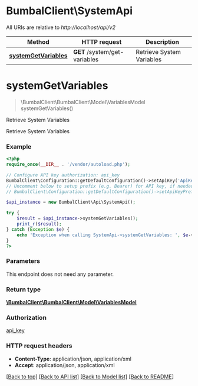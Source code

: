 # BumbalClient\SystemApi

All URIs are relative to *http://localhost/api/v2*

Method | HTTP request | Description
------------- | ------------- | -------------
[**systemGetVariables**](SystemApi.md#systemGetVariables) | **GET** /system/get-variables | Retrieve System Variables


# **systemGetVariables**
> \BumbalClient\BumbalClient\Model\VariablesModel systemGetVariables()

Retrieve System Variables

Retrieve System Variables

### Example
```php
<?php
require_once(__DIR__ . '/vendor/autoload.php');

// Configure API key authorization: api_key
BumbalClient\Configuration::getDefaultConfiguration()->setApiKey('ApiKey', 'YOUR_API_KEY');
// Uncomment below to setup prefix (e.g. Bearer) for API key, if needed
// BumbalClient\Configuration::getDefaultConfiguration()->setApiKeyPrefix('ApiKey', 'Bearer');

$api_instance = new BumbalClient\Api\SystemApi();

try {
    $result = $api_instance->systemGetVariables();
    print_r($result);
} catch (Exception $e) {
    echo 'Exception when calling SystemApi->systemGetVariables: ', $e->getMessage(), PHP_EOL;
}
?>
```

### Parameters
This endpoint does not need any parameter.

### Return type

[**\BumbalClient\BumbalClient\Model\VariablesModel**](../Model/VariablesModel.md)

### Authorization

[api_key](../../README.md#api_key)

### HTTP request headers

 - **Content-Type**: application/json, application/xml
 - **Accept**: application/json, application/xml

[[Back to top]](#) [[Back to API list]](../../README.md#documentation-for-api-endpoints) [[Back to Model list]](../../README.md#documentation-for-models) [[Back to README]](../../README.md)

